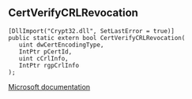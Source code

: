 ## CertVerifyCRLRevocation

```
[DllImport("Crypt32.dll", SetLastError = true)]
public static extern bool CertVerifyCRLRevocation(
   uint dwCertEncodingType,
   IntPtr pCertId,
   uint cCrlInfo,
   IntPtr rgpCrlInfo
);
```

[Microsoft documentation](https://docs.microsoft.com/en-us/windows/win32/api/wincrypt/nf-wincrypt-certverifycrlrevocation)
